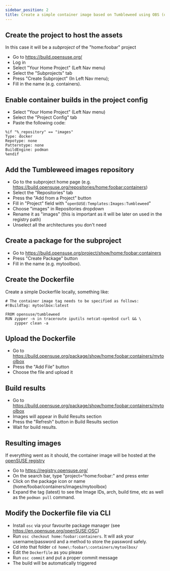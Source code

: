 ```yaml
---
sidebar_position: 2
title: Create a simple container image based on Tumbleweed using OBS (openSUSE Build Service)
---
```


## Create the project to host the assets

In this case it will be a _subproject_ of the "home:foobar" project

* Go to https://build.opensuse.org/
* Log in
* Select "Your Home Project" (Left Nav menu)
* Select the "Subprojects" tab
* Press "Create Subproject" (In Left Nav menu);
* Fill in the name (e.g. containers).

## Enable container builds in the project config

* Select "Your Home Project" (Left Nav menu)
* Select the "Project Config" tab
* Paste the following code:

```
%if "%_repository" == "images"
Type: docker
Repotype: none
Patterntype: none
BuildEngine: podman
%endif
```

## Add the Tumbleweed images repository

* Go to the subproject home page (e.g. https://build.opensuse.org/repositories/home:foobar:containers)
* Select the "Repositories" tab
* Press the "Add from a Project" button
* Fill in "Project" field with "`openSUSE:Templates:Images:Tumbleweed`"
* Choose "images" in Repositories dropdown
* Rename it as "images" (this is important as it will be later on used in the registry path)
* Unselect all the architectures you don't need

## Create a package for the subproject

* Go to https://build.opensuse.org/project/show/home:foobar:containers
* Press "Create Package" button
* Fill in the name (e.g. mytoolbox).

## Create the Dockerfile

Create a simple Dockerfile locally, something like:

```
# The container image tag needs to be specified as follows:
#!BuildTag: mytoolbox:latest
 
FROM opensuse/tumbleweed
RUN zypper -n in traceroute iputils netcat-openbsd curl && \
    zypper clean -a
```

## Upload the Dockerfile

* Go to https://build.opensuse.org/package/show/home:foobar:containers/mytoolbox
* Press the "Add File" button
* Choose the file and upload it

## Build results

* Go to https://build.opensuse.org/package/show/home:foobar:containers/mytoolbox
* Images will appear in Build Results section
* Press the "Refresh" button in Build Results section
* Wait for build results.

## Resulting images

If everything went as it should, the container image will be hosted at the [openSUSE registry](https://registry.opensuse.org/)

* Go to https://registry.opensuse.org/
* On the search bar, type "project=^home:foobar:" and press enter
* Click on the package icon or name (home/foobar/containers/images/mytoolbox)
* Expand the tag (latest) to see the Image IDs, arch, build time, etc as well as the `podman pull` command.

## Modify the Dockerfile file via CLI

* Install `osc` via your favourite package manager (see https://en.opensuse.org/openSUSE:OSC)
* Run `osc checkout home:foobar:containers`. It will ask your username/password and a method to store the password safely.
* Cd into that folder `cd home\:foobar\:containers/mytoolbox/`
* Edit the `Dockerfile` as you please
* Run `osc commit` and put a proper commit message
* The build will be automatically triggered
